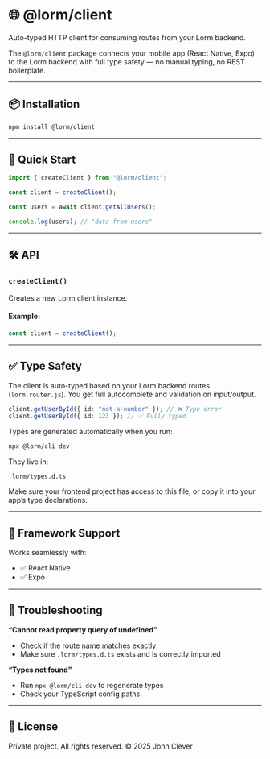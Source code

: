 # 🌐 @lorm/client

Auto-typed HTTP client for consuming routes from your Lorm backend.

The `@lorm/client` package connects your mobile app (React Native, Expo) to the Lorm backend with full type safety — no manual typing, no REST boilerplate.

---

## 📦 Installation

```bash
npm install @lorm/client
```

---

## 🚀 Quick Start

```ts
import { createClient } from "@lorm/client";

const client = createClient();

const users = await client.getAllUsers();

console.log(users); // "data from users"
```

---

## 🛠️ API

### `createClient()`

Creates a new Lorm client instance.

#### Example:

```ts
const client = createClient();
```

---

## ✅ Type Safety

The client is auto-typed based on your Lorm backend routes (`lorm.router.js`). You get full autocomplete and validation on input/output.

```ts
client.getUserById({ id: "not-a-number" }); // ❌ Type error
client.getUserById({ id: 123 }); // ✅ Fully typed
```

Types are generated automatically when you run:

```bash
npx @lorm/cli dev
```

They live in:

```
.lorm/types.d.ts
```

Make sure your frontend project has access to this file, or copy it into your app’s type declarations.

---

## 🧩 Framework Support

Works seamlessly with:

- ✅ React Native
- ✅ Expo

---

## 🐛 Troubleshooting

**“Cannot read property query of undefined”**

- Check if the route name matches exactly
- Make sure `.lorm/types.d.ts` exists and is correctly imported

**“Types not found”**

- Run `npx @lorm/cli dev` to regenerate types
- Check your TypeScript config paths

---

## 📜 License

Private project. All rights reserved. © 2025 John Clever
